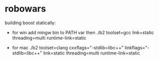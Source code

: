 robowars
========

building boost statically:


  - for win
add mingw bin to PATH var then
./b2 toolset=gcc link=static threading=multi runtime-link=static

  - for mac
./b2 toolset=clang cxxflags="-stdlib=libc++" linkflags="-stdlib=libc++" link=static threading=multi runtime-link=static
